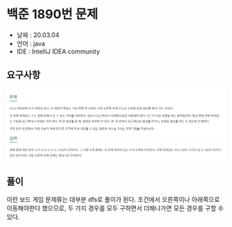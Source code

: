 # 백준 1890번 문제

* 날짜 : 20.03.04
* 언어 : java
* IDE : IntelliJ IDEA community 

## 요구사항

<img src="/doc/backjoon1890.png"> 


## 풀이

이런 보드 게임 문제류는 대부분 dfs로 풀이가 된다.  조건에서 오른쪽이나 아래쪽으로 이동해야한다 했으므로,  두 가지 경우를 모두 구하면서 더해나가면 모든 경우를 구할 수 있다.